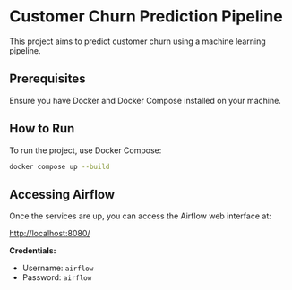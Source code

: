 # Customer Churn Prediction Pipeline

This project aims to predict customer churn using a machine learning pipeline.

## Prerequisites

Ensure you have Docker and Docker Compose installed on your machine.

## How to Run

To run the project, use Docker Compose:

```sh
docker compose up --build
```

## Accessing Airflow

Once the services are up, you can access the Airflow web interface at:

[http://localhost:8080/](http://localhost:8080/)

**Credentials:**
- Username: `airflow`
- Password: `airflow`


